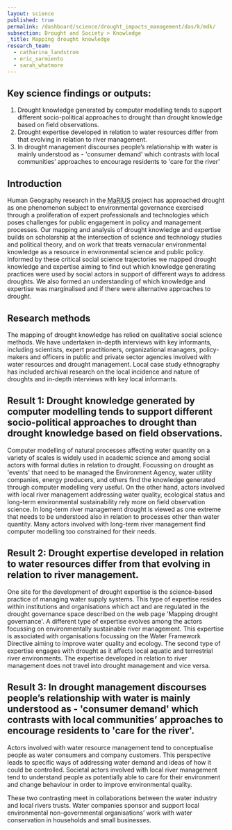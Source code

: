 ```yaml
---
layout: science
published: true
permalink: /dashboard/science/drought_impacts_management/das/k/mdk/
subsection: Drought and Society > Knowledge
_title: Mapping drought knowledge
research_team:
  - catharina_landstrom
  - eric_sarmiento
  - sarah_whatmore
---
```

## Key science findings or outputs: 
1.	Drought knowledge generated by computer modelling tends to support different socio-political approaches to drought than drought knowledge based on field observations.
2.	Drought expertise developed in relation to water resources differ from that evolving in relation to river management.
3.	In drought management discourses people’s relationship with water is mainly understood as - 'consumer demand' which contrasts with local communities’ approaches to encourage residents to 'care for the river'

## Introduction 

Human Geography research in the <abbr title="Managing the Risks, Impacts and Uncertainties of drought and water Scarcity">MaRIUS</abbr> project has approached drought as one phenomenon subject to environmental governance exercised through a proliferation of expert professionals and technologies which poses challenges for public engagement in policy and management processes. Our mapping and analysis of drought knowledge and expertise builds on scholarship at the intersection of science and technology studies and political theory, and on work that treats vernacular environmental knowledge as a resource in environmental science and public policy. Informed by these critical social science trajectories we mapped drought knowledge and expertise aiming to find out which knowledge generating practices were used by social actors in support of different ways to address droughts. We also formed an understanding of which knowledge and expertise was marginalised and if there were alternative approaches to drought.     

## Research methods

The mapping of drought knowledge has relied on qualitative social science methods. We have undertaken in-depth interviews with key informants, including scientists, expert practitioners, organizational managers, policy-makers and officers in public and private sector agencies involved with water resources and drought management. Local case study ethnography has included archival research on the local incidence and nature of droughts and in-depth interviews with key local informants.

## Result 1: Drought knowledge generated by computer modelling tends to support different socio-political approaches to drought than drought knowledge based on field observations.

Computer modelling of natural processes affecting water quantity on a variety of scales is widely used in academic science and among social actors with formal duties in relation to drought. Focussing on drought as 'events' that need to be managed the Environment Agency, water utility companies, energy producers, and others find the knowledge generated through computer modelling very useful. On the other hand, actors involved with local river management addressing water quality, ecological status and long-term environmental sustainability rely more on field observation science. In long-term river management drought is viewed as one extreme that needs to be understood also in relation to processes other than water quantity. Many actors involved with long-term river management find computer modelling too constrained for their needs.

## Result 2: Drought expertise developed in relation to water resources differ from that evolving in relation to river management.

One site for the development of drought expertise is the science-based practice of managing water supply systems. This type of expertise resides within institutions and organisations which act and are regulated in the drought governance space described on the web page 'Mapping drought governance'. A different type of expertise evolves among the actors focussing on environmentally sustainable river management. This expertise is associated with organisations focussing on the Water Framework Directive aiming to improve water quality and ecology. The second type of expertise engages with drought as it affects local aquatic and terrestrial river environments. The expertise developed in relation to river management does not travel into drought management and vice versa. 

## Result 3: In drought management discourses people’s relationship with water is mainly understood as - 'consumer demand' which contrasts with local communities’ approaches to encourage residents to 'care for the river'.

Actors involved with water resource management tend to conceptualise people as water consumers and company customers. This perspective leads to specific ways of addressing water demand and ideas of how it could be controlled. Societal actors involved with local river management tend to understand people as potentially able to care for their environment and change behaviour in order to improve environmental quality. 

These two contrasting meet in collaborations between the water industry and local rivers trusts. Water companies sponsor and support local environmental non-governmental organisations’ work with water conservation in households and small businesses. 